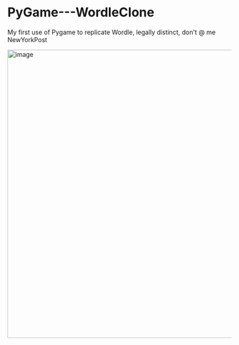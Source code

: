 # PyGame---WordleClone
My first use of Pygame to replicate Wordle, legally distinct, don't @ me NewYorkPost


<img width="647" alt="image" src="https://user-images.githubusercontent.com/88833145/232223697-10cb9173-9d0f-4da1-8c03-8c0d9063228d.png">
